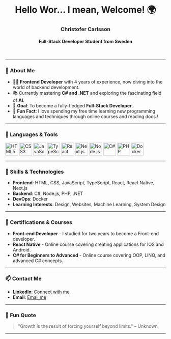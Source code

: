 <h1 align="center">Hello Wor... I mean, Welcome! 🌍</h1>

<h3 align="center">Christofer Carlsson</h3>
<h4 align="center">Full-Stack Developer Student from Sweden</h3>
<br>

---

### 👋 About Me

- 👨‍💻 **Frontend Developer** with 4 years of experience, now diving into the world of backend development.
- 📚 Currently mastering **C# and .NET** and exploring the fascinating field of **AI**.
- 🎯 **Goal**: To become a fully-fledged **Full-Stack Developer**.
- 🎲 **Fun Fact**: I love spending my free time learning new programming languages and techniques through online courses and reading docs.!

---

### 🚀 Languages & Tools

<p align="left">
  <img src="https://cdn.jsdelivr.net/gh/devicons/devicon/icons/html5/html5-original.svg" height="40" alt="HTML5" />
  <img src="https://cdn.jsdelivr.net/gh/devicons/devicon/icons/css3/css3-original.svg" height="40" alt="CSS3" />
  <img src="https://cdn.jsdelivr.net/gh/devicons/devicon/icons/javascript/javascript-original.svg" height="40" alt="JavaScript" />
  <img src="https://cdn.jsdelivr.net/gh/devicons/devicon/icons/typescript/typescript-original.svg" height="40" alt="TypeScript" />
  <img src="https://cdn.jsdelivr.net/gh/devicons/devicon/icons/react/react-original.svg" height="40" alt="React" />
  <img src="https://cdn.jsdelivr.net/gh/devicons/devicon/icons/nextjs/nextjs-original.svg" height="40" alt="Next.js" />
  <img src="https://cdn.jsdelivr.net/gh/devicons/devicon/icons/nodejs/nodejs-original.svg" height="40" alt="Node.js" />
  <img src="https://cdn.jsdelivr.net/gh/devicons/devicon/icons/csharp/csharp-original.svg" height="40" alt="C#" />
  <img src="https://cdn.jsdelivr.net/gh/devicons/devicon/icons/php/php-original.svg" height="40" alt="PHP" />
  <img src="https://cdn.jsdelivr.net/gh/devicons/devicon/icons/docker/docker-original.svg" height="40" alt="Docker" />
</p>

---

### 🧰 Skills & Technologies

- **Frontend**: HTML, CSS, JavaScript, TypeScript, React, React Native, Next.js
- **Backend**: C#, Node.js, PHP, .NET
- **DevOps**: Docker
- **Learning Interests**: Design, Websites, Machine Learning, System Design

---

### 📜 Certifications & Courses

- **Front-end Developer** - I studied for two years to become a Front-end developer.
- **React Native** - Online course covering creating applications for IOS and Android.
- **C# for Beginners to Advanced** - Online course covering OOP, LINQ, and advanced C# concepts.

---

### 📫 Contact Me

- **LinkedIn**: [Connect with me](https://www.linkedin.com/in/christofer-carlsson65a2b913b)
- **Email**: [Email me](mailto:christofer.carlsson94@gmail.com)

---

### 🌟 Fun Quote

> "Growth is the result of forcing yourself beyond limits." – Unknown

---
